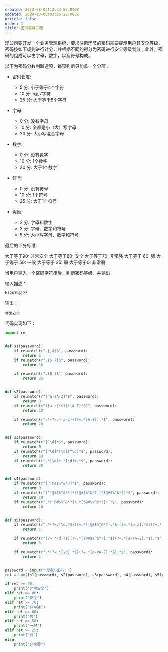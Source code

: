 ```yaml
---
created: 2023-08-03T13:23:57.000Z
updated: 2024-10-08T03:16:22.000Z
article: false
order: 3
title: 密码等级匹配
---
```

现公司要开发一个业务管理系统，要求注册环节的密码需要提示用户其安全等级，密码按如下规则进行计分，并根据不同的得分为密码进行安全等级划分；此外，密码的组成可以由字母，数字，以及符号构成。

以下为密码分数判断选项，每项判断只能拿一个分项：

- 密码长度:

  - 5 分: 小于等于4个字符
  - 10 分: 5到7字符
  - 25 分: 大于等于8个字符
- 字母:

  - 0 分: 没有字母
  - 10 分: 全都是小（大）写字母
  - 20 分: 大小写混合字母
- 数字:

  - 0 分: 没有数字
  - 10 分: 1个数字
  - 20 分: 大于1个数字
- 符号:

  - 0 分: 没有符号
  - 10 分: 1个符号
  - 25 分: 大于1个符号
- 奖励:

  - 2 分: 字母和数字
  - 3 分: 字母、数字和符号
  - 5 分: 大小写字母、数字和符号

最后的评分标准:

大于等于90: 非常安全
大于等于80: 安全
大于等于70: 非常强
大于等于 60: 强
大于等于 50: 一般
大于等于 25: 弱
大于等于0:  非常弱

当用户输入一个密码字符串后，判断密码等级，并输出

输入描述：

```shell
b12A3%$123
```

输出：

```shell
非常安全
```

代码实现如下：

```python
import re


def s1(password):
    if re.match(r".{,4}$", password):
        return 5
    if re.match(r".{5,7}$", password):
        return 10

    if re.match(r".{8,}$", password):
        return 25


def s2(password):
    if re.match(r"[^a-zA-Z]*$", password):
        return 0
    if re.match(r"([a-z]*$)|([A-Z]*$)", password):
        return 10

    if re.match(r".*(?=.*[a-z])(?=.*[A-Z]).*$", password):
        return 20


def s3(password):
    if re.match(r"[^\d]*$", password):
        return 0
    if re.match(r"[^\d]*[\d][^\d]*$", password):
        return 10
    if re.match(r".*[\d]+.*[\d]+.*$", password):
        return 20


def s4(password):
    if re.match(r"[^!@#$%^&*?]*$", password):
        return 0
    if re.match(r"[^!@#$%^&*?]*[!@#$%^&*?][^!@#$%^&*?]*$", password):
        return 10
    if re.match(r".*[!@#$%^&*?]+.*[!@#$%^&*?]+.*$", password):
        return 20


def s5(password):
    if re.match(r".*(?=.*\d.*$)(?=.*[!@#$%^&*?].*$)(?=.*[a-z].*$)(?=.*[A-Z].*$).*$", password):
        return 5

    if re.match(r"(?=.*\d.*$)(?=.*[!@#$%^&*?].*$)(?=.*[a-zA-Z].*$).*$", password):
        return 3

    if re.match(r".*(?=.*[\d].*$)(?=.*[a-zA-Z].*$).*$", password):
        return 2


password = input("请输入密码：")
ret = sum((s1(password), s2(password), s3(password), s4(password), s5(password)))

if ret >= 90:
    print("非常安全")
elif ret >= 80:
    print("安全")
elif ret >= 70:
    print("非常强")
elif ret >= 60:
    print("强")
elif ret >= 50:
    print("一般")
elif ret >= 25:
    print("弱")
else:
    print("非常弱")

```
